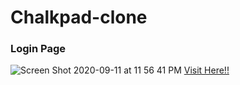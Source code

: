 # Chalkpad-clone
### Login Page
![Screen Shot 2020-09-11 at 11 56 41 PM](https://user-images.githubusercontent.com/42384464/92961000-2ca79380-f48c-11ea-8adb-93f3779f67d8.png)
[Visit Here!!](https://akshatrastogi25.github.io/Chalkpad-clone/)
